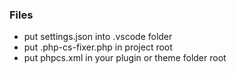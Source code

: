 ### Files

- put settings.json into .vscode folder
- put .php-cs-fixer.php in project root
- put phpcs.xml in your plugin or theme folder root
